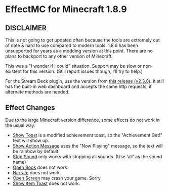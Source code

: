 # EffectMC for Minecraft 1.8.9

## DISCLAIMER

This is not going to get updated often because the tools are extremely out of date & hard to use compared to modern tools. 1.8.9 has been unsupported for years as a modding version at this point. There are no plans to backport to any other version of Minecraft.

This was a "I wonder if I could" situation. Support may be slow or non-existent for this version. (Still report issues though, I'll try to help.)

For the Stream Deck plugin, use the version from [this release (v2.3.0)](https://github.com/MoSadie/EffectMC/releases/tag/v2.3.0). It still has the built-in web dashboard and accepts the same http requests, if alternate methods are needed.

## Effect Changes

Due to the large Minecraft version difference, some effects do not work in the usual way:

- [Show Toast](https://github.com/MoSadie/EffectMC/wiki/show-toast) is a modified achievement toast, so the "Achievement Get!" text will show up.
- [Show Action Message](https://github.com/MoSadie/EffectMC/wiki/show-action-message) uses the "Now Playing" message, so the text will be rainbow by default.
- [Stop Sound](https://github.com/MoSadie/EffectMC/wiki/stop-sound) only works with stopping all sounds. (Use 'all' as the sound name)
- [Open Book](https://github.com/MoSadie/EffectMC/wiki/open-book) does not work.
- [Narrate](https://github.com/MoSadie/EffectMC/wiki/narrate) does not work.
- [Open Screen](https://github.com/MoSadie/EffectMC/wiki/open-screen) may crash your game. Sorry.
- [Show Item Toast](https://github.com/MoSadie/EffectMC/wiki/show-item-toast) does not work.
